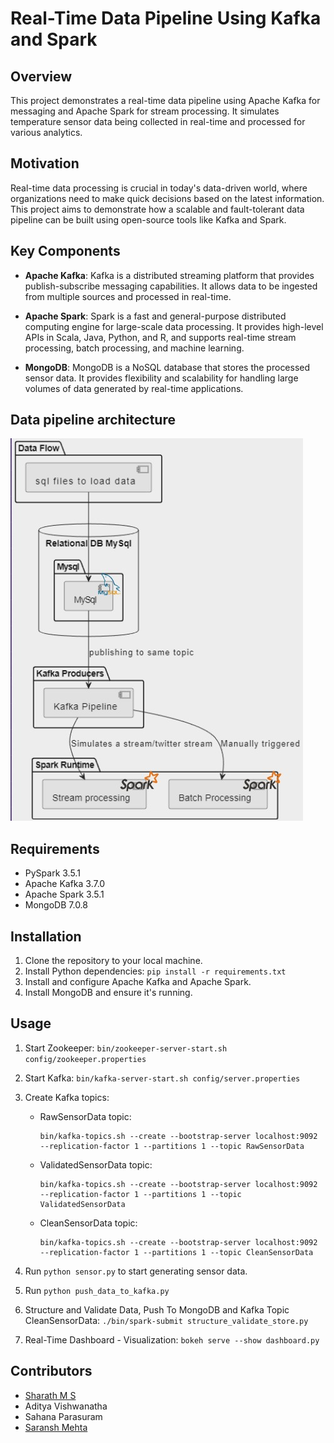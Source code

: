 # Real-Time Data Pipeline Using Kafka and Spark

## Overview

This project demonstrates a real-time data pipeline using Apache Kafka for messaging and Apache Spark for stream processing. It simulates temperature sensor data being collected in real-time and processed for various analytics.

## Motivation

Real-time data processing is crucial in today's data-driven world, where organizations need to make quick decisions based on the latest information. This project aims to demonstrate how a scalable and fault-tolerant data pipeline can be built using open-source tools like Kafka and Spark.

## Key Components

- **Apache Kafka**: Kafka is a distributed streaming platform that provides publish-subscribe messaging capabilities. It allows data to be ingested from multiple sources and processed in real-time.
  
- **Apache Spark**: Spark is a fast and general-purpose distributed computing engine for large-scale data processing. It provides high-level APIs in Scala, Java, Python, and R, and supports real-time stream processing, batch processing, and machine learning.

- **MongoDB**: MongoDB is a NoSQL database that stores the processed sensor data. It provides flexibility and scalability for handling large volumes of data generated by real-time applications.

## Data pipeline architecture

![Data pipeline architecture](<WhatsApp Image 2024-04-21 at 15.02.02_19daff5c.jpg>)

## Requirements

- PySpark 3.5.1
- Apache Kafka 3.7.0
- Apache Spark 3.5.1
- MongoDB 7.0.8

## Installation

1. Clone the repository to your local machine.
2. Install Python dependencies: `pip install -r requirements.txt`
3. Install and configure Apache Kafka and Apache Spark.
4. Install MongoDB and ensure it's running.

## Usage

1. Start Zookeeper: `bin/zookeeper-server-start.sh config/zookeeper.properties`
2. Start Kafka: `bin/kafka-server-start.sh config/server.properties`
3. Create Kafka topics:
    - RawSensorData topic:
        ```
        bin/kafka-topics.sh --create --bootstrap-server localhost:9092 --replication-factor 1 --partitions 1 --topic RawSensorData
        ```
    - ValidatedSensorData topic:
        ```
        bin/kafka-topics.sh --create --bootstrap-server localhost:9092 --replication-factor 1 --partitions 1 --topic ValidatedSensorData
        ```
    - CleanSensorData topic:
        ```
        bin/kafka-topics.sh --create --bootstrap-server localhost:9092 --replication-factor 1 --partitions 1 --topic CleanSensorData
        ```

5. Run `python sensor.py` to start generating sensor data.
6. Run `python push_data_to_kafka.py`
7. Structure and Validate Data, Push To MongoDB and Kafka Topic CleanSensorData: `./bin/spark-submit structure_validate_store.py`
8. Real-Time Dashboard - Visualization: `bokeh serve --show dashboard.py`

## Contributors

- [Sharath M S](https://github.com/Sharath-44)
- Aditya Vishwanatha
- Sahana Parasuram
- [Saransh Mehta](https://github.com/mehtasaransh11)
